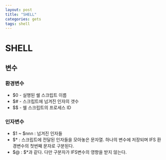 ```yaml
---
layout: post
title: "SHELL"
categories: gets
tags: shell 
---
```


SHELL
=====

변수
---

### 환경변수

* $0 - 실행된 쉘 스크립트 이름
* $# - 스크립트에 넘겨진 인자의 갯수
* $$ - 쉘 스크립트의 프로세스 ID

### 인자변수 

* $1 ~ $nnn : 넘겨진 인자들
* $*        : 스크립트에 전달된 인자들을 모아놓은 문자열. 하나의 변수에 저장되며
              IFS 환경변수의 첫번째 문자로 구분된다.
* $@        : $*과 같다. 다만 구분자가 IFS변수의 영향을 받지 않는다.
  
